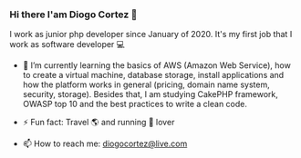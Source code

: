 ### Hi there I'am Diogo Cortez 👋

I work as junior php developer since January of 2020. It's my first job that I work as software developer :computer:  

- 🌱 I’m currently learning the basics of AWS (Amazon Web Service), how to create a virtual machine, database storage, install applications and how the platform works in general (pricing, domain name system, security, storage). Besides that, I am studying CakePHP framework, OWASP top 10 and the best practices to write a clean code.

- ⚡ Fun fact: Travel :earth_americas: and running :running: lover  

- 📫 How to reach me: diogocortez@live.com
<!--
**diogo648/diogo648** is a ✨ _special_ ✨ repository because its `README.md` (this file) appears on your GitHub profile.

Here are some ideas to get you started:

- 🔭 I’m currently working on ...
- 🌱 I’m currently learning ...
- 👯 I’m looking to collaborate on ...
- 🤔 I’m looking for help with ...
- 💬 Ask me about ...
- 📫 How to reach me: ...
- 😄 Pronouns: ...
- ⚡ Fun fact: ...
-->
